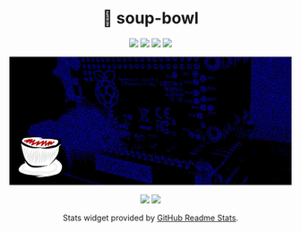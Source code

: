 <h1 align="center">💁 soup-bowl</h1>
<p align="center">
  <a href="https://soupbowl.dev"><img src="https://img.shields.io/badge/has-website-138E96?style=for-the-badge&logo=html5&logoColor=white"/></a>
  <a href="https://mstdn.social/@soupbowl"><img src="https://img.shields.io/badge/has-mastodon-6364FF?style=for-the-badge&logo=mastodon&logoColor=white"/></a>
  <a href="https://www.reddit.com/user/mysql-error"><img src="https://img.shields.io/badge/has-reddit-FF4500?style=for-the-badge&logo=reddit&logoColor=white"/></a>
  <a href="https://www.last.fm/user/soup-bowl"><img src="https://img.shields.io/badge/has-lastfm-D51007?style=for-the-badge&logo=last.fm&logoColor=white"/></a>
</p>

<p align="center">
  <img src="/img/head-2.jpg" />
</p>

<p align="center">
  <img src="https://github-readme-stats.vercel.app/api/top-langs/?username=soup-bowl&layout=compact&hide_border=true&langs_count=8&theme=transparent" />
  <img src="https://github-readme-stats.vercel.app/api?username=soup-bowl&show_icons=true&hide=contribs&hide_border=true&theme=transparent" />
</p>

<p align="center">
  Stats widget provided by <a href="https://github.com/anuraghazra/github-readme-stats">GitHub Readme Stats</a>.
</p>
